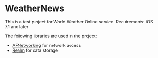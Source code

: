 # WeatherNews
This is a test project for World Weather Online service.
Requirements: iOS 7.1 and later

The following libraries are used in the project:
- [AFNetworking](https://github.com/AFNetworking/AFNetworking) for network access
- [Realm](https://github.com/realm/realm-cocoa) for data storage
